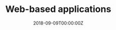 ---
# Course title, summary, and position.
linktitle: Web-based applications
summary: "Portfolio"
weight: 1

# Page metadata.
title: Web-based applications
date: "2018-09-09T00:00:00Z"
lastmod: "2018-09-09T00:00:00Z"
draft: false  # Is this a draft? true/false
toc: false  # Show table of contents? true/false
type: docs  # Do not modify.

# Add menu entry to sidebar.
# - name: Declare this menu item as a parent with ID `name`.
# - weight: Position of link in menu.
menu:
  apps:
    name: Web-based applications
    weight: 1
---